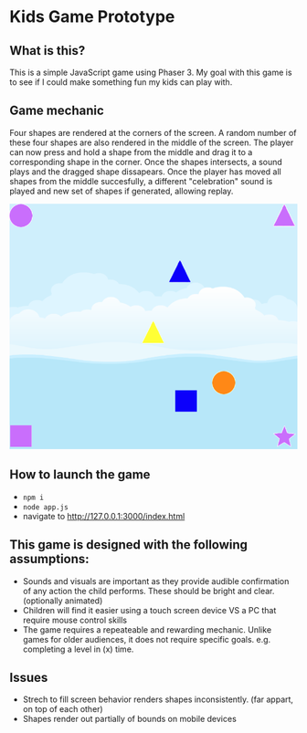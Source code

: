 # Kids Game Prototype

## What is this?
This is a simple JavaScript game using Phaser 3. My goal with this game is to see if I could make something fun my kids can play with.

## Game mechanic
Four shapes are rendered at the corners of the screen.
A random number of these four shapes are also rendered in the middle of the screen. The player can now press and hold a shape from the middle and drag it to a corresponding shape in the corner. Once the shapes intersects, a sound plays and the dragged shape dissapears. Once the player has moved all shapes from the middle succesfully, a different "celebration" sound is played and new set of shapes if generated, allowing replay.

![example of game appearance](game.png)

## How to launch the game
- `npm i`
- `node app.js`
- navigate to http://127.0.0.1:3000/index.html

## This game is designed with the following assumptions:
- Sounds and visuals are important as they provide audible confirmation of any action the child performs. These should be bright and clear. (optionally animated)
- Children will find it easier using a touch screen device VS a PC that require mouse control skills
- The game requires a repeateable and rewarding mechanic. Unlike games for older audiences, it does not require specific goals. e.g. completing a level in (x) time.

## Issues
- Strech to fill screen behavior renders shapes inconsistently. (far appart, on top of each other)
- Shapes render out partially of bounds on mobile devices
